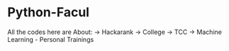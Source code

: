 # Python-Facul
All the codes here are About:
-> Hackarank
-> College
-> TCC
-> Machine Learning - Personal Trainings
